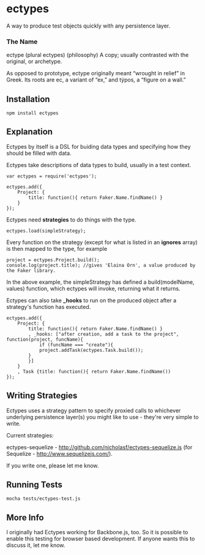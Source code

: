 # ectypes

A way to produce test objects quickly with any persistence layer.

### The Name

ectype (plural ectypes)
(philosophy) A copy; usually contrasted with the original, or archetype.  

As opposed to prototype, ectype originally meant “wrought in relief” in Greek. Its roots are ec, a variant of “ex,” and týpos, a “figure on a wall.”

## Installation

```
npm install ectypes
```


## Explanation

Ectypes by itself is a DSL for buiding data types and specifying how they should be filled with data. 

Ectypes take descriptions of data types to build, usually in a test context.

```
var ectypes = require('ectypes');

ectypes.add({
	Project: {
		title: function(){ return Faker.Name.findName() }
	}
});
```

Ectypes need **strategies** to do things with the type.

```
ectypes.load(simpleStrategy);
```

Every function on the strategy (except for what is listed in an **ignores** array) is then mapped to the type, for example

```
project = ectypes.Project.build();
console.log(project.title); //gives 'Elaina Orn', a value produced by the Faker library.
```

In the above example, the simpleStrategy has defined a build(modelName, values) function, which ectypes will invoke, returning what it returns. 

Ectypes can also take **_hooks** to run on the produced object after a strategy's function has executed.

```
ectypes.add({
	Project: {
		title: function(){ return Faker.Name.findName() }
		, _hooks: ["after creation, add a task to the project", function(project, funcName){
			if (funcName === "create"){ 
			project.addTask(ectypes.Task.build()); 
		}
		}]
	}
	, Task {title: function(){ return Faker.Name.findName())
});
```


## Writing Strategies

Ectypes uses a strategy pattern to specify proxied calls to whichever underlying persistence layer(s) you might like to use - they're very simple to write. 


Current strategies:

ectypes-sequelize - http://github.com/nicholasf/ectypes-sequelize.js (for Sequelize - http://www.sequelizejs.com/).


If you write one, please let me know.

## Running Tests

```
mocha tests/ectypes-test.js 
```


## More Info

I originally had Ectypes working for Backbone.js, too. So it is possible to enable this testing for browser based development. If anyone wants this to discuss it, let me know.
